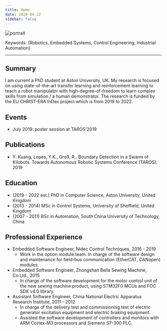 ```yaml
---
title: Home
date: 2020-04-22
sidebar: false
---
```


![portrait](/img/portrait.jpg)

Keywords: {Robotics, Embedded Systems, Control Engineering, Industrial Automation}

---

## Summary

I am current a PhD student at Aston University, UK. My research is focused on using state-of-the-art transfer learning and reinforcement learning to teach a robot manipulator with high-degree-of-freedom to learn complex skills from simulation / a human demonstrator. The research is funded by the EU CHRIST-ERA InDex project which is from 2019 to 2022.

## Events

- July 2019: poster session at TAROS'2019

## Publications

- Y. Kuang, Lopes, Y.K., Groß, R.. Boundary Detection in a Swarm of Kilobots. Towards Autonomous Robotic Systems Conference (TAROS). 2019

## Education

- (2019 - 2022 est.) PhD in Computer Science, Aston University, United Kingdom
- (2013 - 2014) MSc in Control Systems, University of Sheffield, United Kingdom
- (2007 - 2011) BSc in Automation, South China University of Technology, China

## Professional Experience

- Embedded Software Engineer, Nidec Control Techniques, 2016 - 2019
  - Work in the option module team. In charge of the software design and maintenance for field-bus communication (EtherCAT, CANopen) modules.
- Embedded Software Engineer, Zhongshan Bella Sewing Machine, Co.Ltd., 2015
  - In charge of the software development for the motor control unit of the new sewing machine product, using STM32F0 MCUs and FOC SDK v4.0 library.
- Assistant Software Engineer, China National Electric Apparatus Research Institute, 2011 - 2012
  - In charge of the delivery test and commissioning test of electric generator excitation equipment and electric braking equipment.
  - Assisted the software development of controllers and monitors with ARM Cortex-M3 processors and Siemens S7-300 PLC.

